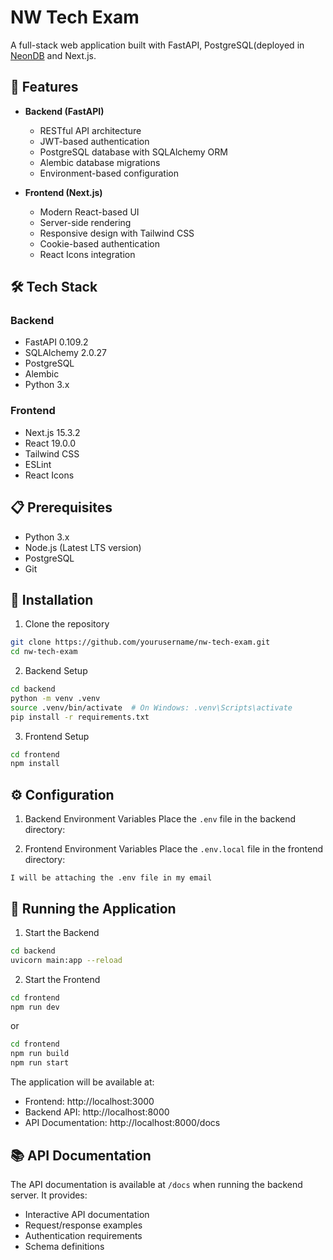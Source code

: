 # NW Tech Exam

A full-stack web application built with FastAPI, PostgreSQL(deployed in [NeonDB](https://neon.tech/) and Next.js.

## 🚀 Features

- **Backend (FastAPI)**

  - RESTful API architecture
  - JWT-based authentication
  - PostgreSQL database with SQLAlchemy ORM
  - Alembic database migrations
  - Environment-based configuration

- **Frontend (Next.js)**
  - Modern React-based UI
  - Server-side rendering
  - Responsive design with Tailwind CSS
  - Cookie-based authentication
  - React Icons integration

## 🛠️ Tech Stack

### Backend

- FastAPI 0.109.2
- SQLAlchemy 2.0.27
- PostgreSQL
- Alembic
- Python 3.x

### Frontend

- Next.js 15.3.2
- React 19.0.0
- Tailwind CSS
- ESLint
- React Icons

## 📋 Prerequisites

- Python 3.x
- Node.js (Latest LTS version)
- PostgreSQL
- Git

## 🔧 Installation

1. Clone the repository

```bash
git clone https://github.com/yourusername/nw-tech-exam.git
cd nw-tech-exam
```

2. Backend Setup

```bash
cd backend
python -m venv .venv
source .venv/bin/activate  # On Windows: .venv\Scripts\activate
pip install -r requirements.txt
```

3. Frontend Setup

```bash
cd frontend
npm install
```

## ⚙️ Configuration

1. Backend Environment Variables
   Place the `.env` file in the backend directory:

2. Frontend Environment Variables
   Place the `.env.local` file in the frontend directory:

```
I will be attaching the .env file in my email
```

## 🚀 Running the Application

1. Start the Backend

```bash
cd backend
uvicorn main:app --reload
```

2. Start the Frontend

```bash
cd frontend
npm run dev
```

or

```bash
cd frontend
npm run build
npm run start
```

The application will be available at:

- Frontend: http://localhost:3000
- Backend API: http://localhost:8000
- API Documentation: http://localhost:8000/docs

## 📚 API Documentation

The API documentation is available at `/docs` when running the backend server. It provides:

- Interactive API documentation
- Request/response examples
- Authentication requirements
- Schema definitions
